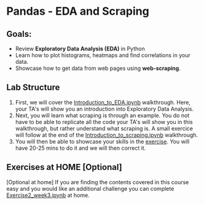 # Pandas - EDA and Scraping

## Goals:

- Review **Exploratory Data Analysis (EDA)** in Python
- Learn how to plot histograms, heatmaps and find correlations in your data.
- Showcase how to get data from web pages using **web-scraping**.

## Lab Structure
1. First, we will cover the [Introduction_to_EDA.ipynb](https://github.com/michalis0/Business-Intelligence-and-Analytics/blob/master/labs/03%20-%20Pandas%20-%20Data%20Cleaning/walkthrough/walkthrough_03_EDA.ipynb) walkthrough. Here, your TA's will show you an introduction into Exploratory Data Analysis.
2. Next, you will learn what scraping is through an example. You do not have to be able to replicate all the code your TA's will show you in this walkthrough, but rather understand what scraping is. A small exercice will follow at the end of the [Introduction_to_scraping.ipynb](https://github.com/michalis0/Business-Intelligence-and-Analytics/blob/master/labs/03%20-%20Pandas%20-%20Data%20Cleaning/walkthrough/walkthrough_03_scrapping.ipynb) walkthrough.
3. You will then be able to showcase your skills in the [exercise](https://github.com/michalis0/Business-Intelligence-and-Analytics/blob/master/labs/03%20-%20Pandas%20-%20Data%20Cleaning/exercises/exercise_01.ipynb). You will have 20-25 mins to do it and we will then correct it.


## Exercises at HOME [Optional]
[Optional at home] If you are finding the contents covered in this course easy and you would like an additional challenge you can complete [Exercise2_week3.ipynb](https://github.com/michalis0/Business-Intelligence-and-Analytics/blob/master/labs/03%20-%20Pandas%20-%20Data%20Cleaning/exercises/exercise_02.ipynb) at home.
